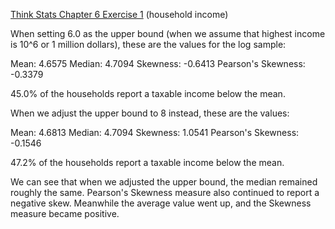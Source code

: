 [Think Stats Chapter 6 Exercise 1](http://greenteapress.com/thinkstats2/html/thinkstats2007.html#toc60) (household income)

When setting 6.0 as the upper bound (when we assume that highest income is 10^6 or 1 million dollars), these are the values for the log sample:

Mean: 4.6575
Median: 4.7094
Skewness: -0.6413
Pearson's Skewness: -0.3379

45.0% of the households report a taxable income below the mean. 

When we adjust the upper bound to 8 instead, these are the values:

Mean: 4.6813
Median: 4.7094
Skewness: 1.0541
Pearson's Skewness: -0.1546

47.2% of the households report a taxable income below the mean. 

We can see that when we adjusted the upper bound, the median remained roughly the same. Pearson's Skewness measure also continued to report a negative skew. Meanwhile the average value went up, and the Skewness measure became positive. 
